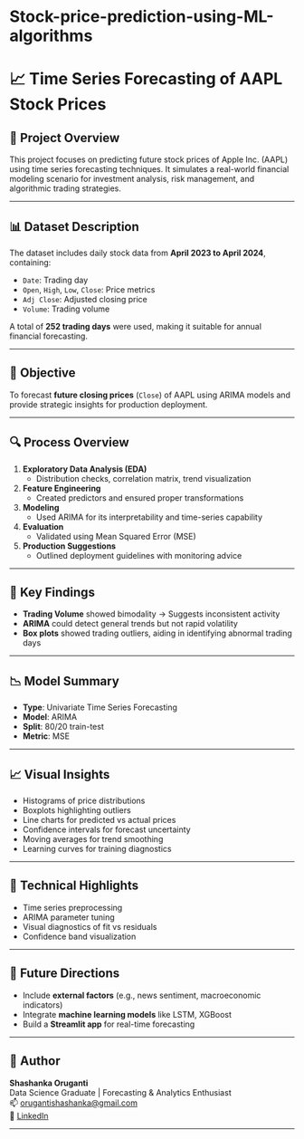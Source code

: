 # Stock-price-prediction-using-ML-algorithms
# 📈 Time Series Forecasting of AAPL Stock Prices

## 🧠 Project Overview

This project focuses on predicting future stock prices of Apple Inc. (AAPL) using time series forecasting techniques. It simulates a real-world financial modeling scenario for investment analysis, risk management, and algorithmic trading strategies.

---

## 📊 Dataset Description

The dataset includes daily stock data from **April 2023 to April 2024**, containing:
- `Date`: Trading day
- `Open`, `High`, `Low`, `Close`: Price metrics
- `Adj Close`: Adjusted closing price
- `Volume`: Trading volume

A total of **252 trading days** were used, making it suitable for annual financial forecasting.

---

## 🎯 Objective

To forecast **future closing prices** (`Close`) of AAPL using ARIMA models and provide strategic insights for production deployment.

---

## 🔍 Process Overview

1. **Exploratory Data Analysis (EDA)**
   - Distribution checks, correlation matrix, trend visualization
2. **Feature Engineering**
   - Created predictors and ensured proper transformations
3. **Modeling**
   - Used ARIMA for its interpretability and time-series capability
4. **Evaluation**
   - Validated using Mean Squared Error (MSE)
5. **Production Suggestions**
   - Outlined deployment guidelines with monitoring advice

---

## 📌 Key Findings

- **Trading Volume** showed bimodality → Suggests inconsistent activity
- **ARIMA** could detect general trends but not rapid volatility
- **Box plots** showed trading outliers, aiding in identifying abnormal trading days

---

## 📉 Model Summary

- **Type**: Univariate Time Series Forecasting
- **Model**: ARIMA
- **Split**: 80/20 train-test
- **Metric**: MSE

---

## 📈 Visual Insights

- Histograms of price distributions
- Boxplots highlighting outliers
- Line charts for predicted vs actual prices
- Confidence intervals for forecast uncertainty
- Moving averages for trend smoothing
- Learning curves for training diagnostics

---

## 🔬 Technical Highlights

- Time series preprocessing
- ARIMA parameter tuning
- Visual diagnostics of fit vs residuals
- Confidence band visualization

---

## 🏁 Future Directions

- Include **external factors** (e.g., news sentiment, macroeconomic indicators)
- Integrate **machine learning models** like LSTM, XGBoost
- Build a **Streamlit app** for real-time forecasting

---

## 👤 Author

**Shashanka Oruganti**  
Data Science Graduate | Forecasting & Analytics Enthusiast  
📫 orugantishashanka@gmail.com  
🔗 [LinkedIn](https://www.linkedin.com/in/shashanka-oruganti-136710293)

---

